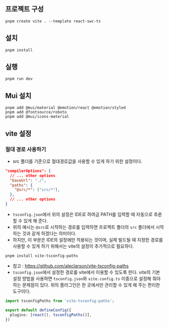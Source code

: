 ## 프로젝트 구성
```
pnpm create vite . --template react-swc-ts
```

## 설치
```
pnpm install
```

## 실행
```
pnpm run dev
```

## Mui 설치
```
pnpm add @mui/material @emotion/react @emotion/styled
pnpm add @fontsource/roboto
pnpm add @mui/icons-material
```

## vite 설정

### 절대 경로 사용하기
- src 폴더를 기준으로 절대경로값을 사용할 수 있게 하기 위한 설정이다.

```json
"compilerOptions": {
  // ... other options
  "baseUrl": "./",
  "paths": {
    "@src/*": ["src/*"],
  },
  // ... other options
}
```
- `tsconfig.json`에서 위의 설정은 IDE로 하여금 PATH를 입력할 때 자동으로 추론할 수 있게 해 준다.
- 위의 예시는 `@src`로 시작하는 경로를 입력하면 프로젝트 폴더의 `src` 폴더에서 시작하는 것과 같게 하겠다는 의미이다.
- 하지만, 이 부분은 IDE의 설정에만 적용되는 것이며, 실제 빌드될 때 지정한 경로를 사용할 수 있게 하기 위해서는 vite의 설정이 추가적으로 필요하다.

```
pnpm install vite-tsconfig-paths
```
- 참고 : https://github.com/aleclarson/vite-tsconfig-paths
- `tsconfig.json`에서 설정한 경로를 vite에서 이용할 수 있도록 한다. vite의 기본 설정 방법을 사용하면 `tsconfig.json`와 `vite.config.ts` 이중으로 설정해 줘야 하는 문제점이 있다. 위의 플러그인은 한 곳에서만 관리할 수 있게 해 주는 편리한 도구이다.

```ts
import tsconfigPaths from 'vite-tsconfig-paths';

export default defineConfig({
  plugins: [react(), tsconfigPaths()],
})
```
